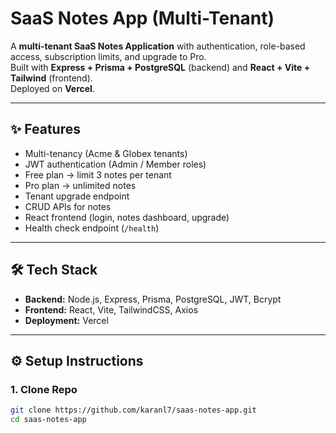 # SaaS Notes App (Multi-Tenant)

A **multi-tenant SaaS Notes Application** with authentication, role-based access, subscription limits, and upgrade to Pro.  
Built with **Express + Prisma + PostgreSQL** (backend) and **React + Vite + Tailwind** (frontend).  
Deployed on **Vercel**.

---

## ✨ Features
- Multi-tenancy (Acme & Globex tenants)
- JWT authentication (Admin / Member roles)
- Free plan → limit 3 notes per tenant
- Pro plan → unlimited notes
- Tenant upgrade endpoint
- CRUD APIs for notes
- React frontend (login, notes dashboard, upgrade)
- Health check endpoint (`/health`)

---

## 🛠️ Tech Stack
- **Backend:** Node.js, Express, Prisma, PostgreSQL, JWT, Bcrypt
- **Frontend:** React, Vite, TailwindCSS, Axios
- **Deployment:** Vercel

---

## ⚙️ Setup Instructions

### 1. Clone Repo
```bash
git clone https://github.com/karanl7/saas-notes-app.git
cd saas-notes-app
